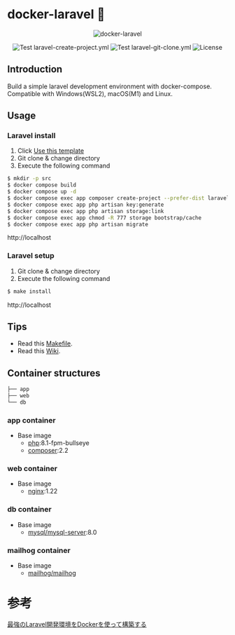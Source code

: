 # docker-laravel 🐳

<p align="center">
    <img src="https://user-images.githubusercontent.com/35098175/145682384-0f531ede-96e0-44c3-a35e-32494bd9af42.png" alt="docker-laravel">
</p>
<p align="center">
    <img src="https://github.com/ucan-lab/docker-laravel/actions/workflows/laravel-create-project.yml/badge.svg" alt="Test laravel-create-project.yml">
    <img src="https://github.com/ucan-lab/docker-laravel/actions/workflows/laravel-git-clone.yml/badge.svg" alt="Test laravel-git-clone.yml">
    <img src="https://img.shields.io/github/license/ucan-lab/docker-laravel" alt="License">
</p>

## Introduction

Build a simple laravel development environment with docker-compose. Compatible with Windows(WSL2), macOS(M1) and Linux.

## Usage

### Laravel install

1. Click [Use this template](https://github.com/ucan-lab/docker-laravel/generate)
2. Git clone & change directory
3. Execute the following command

```bash
$ mkdir -p src
$ docker compose build
$ docker compose up -d
$ docker compose exec app composer create-project --prefer-dist laravel/laravel .
$ docker compose exec app php artisan key:generate
$ docker compose exec app php artisan storage:link
$ docker compose exec app chmod -R 777 storage bootstrap/cache
$ docker compose exec app php artisan migrate
```

http://localhost

### Laravel setup

1. Git clone & change directory
2. Execute the following command

```bash
$ make install
```

http://localhost

## Tips

- Read this [Makefile](https://github.com/ucan-lab/docker-laravel/blob/main/Makefile).
- Read this [Wiki](https://github.com/ucan-lab/docker-laravel/wiki).

## Container structures

```bash
├── app
├── web
└── db
```

### app container

- Base image
  - [php](https://hub.docker.com/_/php):8.1-fpm-bullseye
  - [composer](https://hub.docker.com/_/composer):2.2

### web container

- Base image
  - [nginx](https://hub.docker.com/_/nginx):1.22

### db container

- Base image
  - [mysql/mysql-server](https://hub.docker.com/r/mysql/mysql-server):8.0

### mailhog container

- Base image
  - [mailhog/mailhog](https://hub.docker.com/r/mailhog/mailhog)

# 参考
  [最強のLaravel開発環境をDockerを使って構築する](https://qiita.com/ucan-lab/items/5fc1281cd8076c8ac9f4)
